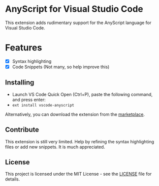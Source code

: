# AnyScript for Visual Studio Code

This extension adds rudimentary support for the AnyScript language for Visual Studio Code.

# Features
- [x] Syntax highlighting
- [x] Code Snippets (Not many, so help improve this)

## Installing
* Launch VS Code Quick Open (Ctrl+P), paste the following command, and press enter:
* `ext install vscode-anyscript`

Alternatively, you can download the extension from the [marketplace](https://marketplace.visualstudio.com/items?itemName=anybody.vscode-anyscript).

## Contribute
This extension is still very limited. Help by refining the syntax highlighting files or add new snippets. It is much appreciated. 

## License
This project is licensed under the MIT License - see the [LICENSE](LICENSE) file for details.
